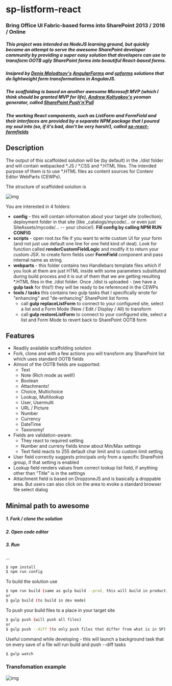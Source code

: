 # sp-listform-react


### Bring Office UI Fabric-based forms into SharePoint 2013 / 2016 / Online
##### This project was intended as NodeJS learning ground, but quickly became an attempt to serve the awesome SharePoint developer community by providing a super easy solution that developers can use to transform OOTB ugly SharePoint forms into beautiful React-based forms.


##### Insipred by [Denis Molodtsov's](https://github.com/zerg00s/) [AngularForms](https://github.com/Zerg00s/AngularForms) and [spforms](https://github.com/Zerg00s/spforms) solutions that do lightweight form transformations in AngularJS.
##### The scaffolding is based on another awesome Microsoft MVP (which I think should be granted MVP for life), [Andrew Koltyakov's](https://github.com/koltyakov) yeoman generator, called [SharePoint Push'n'Pull](https://github.com/koltyakov/generator-sppp)



##### The working React components, such as **ListForm and FormField** and their interfaces are provided by a separate NPM package that I poured my soul into (so, if it's bad, don't be very harsh!), called **[sp-react-formfields](https://npmjs.com/package/sp-react-formfields)**
## Description
The output of this scaffolded solution will be (by default) in the ./dist folder and will contain webpacked *.JS / *.CSS and *.HTML files. The intended purpose of them is to use *.HTML files as content sources for Contenr Editor WebParts (CEWPs).

The structure of scaffolded solution is

![img](https://olegrumiancev.github.io/sp-listform-react/structure.JPG)

You are interested in 4 folders:
- **config** - this will contain information about your target site (collection), deployment folder in that site (like _catalogs/mycode/... or even just SiteAssets/mycode/... -- your choice!). **Fill config by calling NPM RUN CONFIG**
- **scripts** - open root.tsx file if you want to write custom UI for your form (and not just use default one line for one field kind of deal). Look for function called **renderCustomFieldLogic** and modify it to return your custom JSX. to create form fields user **FormField** component and pass internal name as string.
- **webparts** - this folder contains two Handlebars template files which if you look at them are just HTML inside with some parameters substituted during build process and it is out of them that we are getting resulting *.HTML files in the ./dist folder. Once ./dist is uploaded - (we have a **gulp task** for this!!) they will be ready to be referenced in the CEWPs
- **tools / tasks**  this contains two gulp tasks that I specifically wrote for "enhancing" and "de-enhancing" SharePoint list forms
   - call **gulp replaceListForm** to connect to your configured site, select a list and a Form Mode (New / Edit / Display / All) to transform
   - call **gulp restoreListForm** to connect to your configured site, select a list and Form Mode to revert back to SharePoint OOTB form

## Features
  - Readily available scaffolding solution
  - Fork, clone and with a few actions you will transform any SharePoint list which uses standard OOTB fields
  - Almost of the OOTB fields are supported:
    - Text
    - Note (Rich mode as well!)
    - Boolean
    - Attachments!
    - Choice, Multichoice
    - Lookup, Multilookup
    - User, Usermulti
    - URL / Picture
    - Number
    - Currency
    - DateTime
    - Taxonomy!
 - Fields are validation-aware:
   - They react to required setting
   - Number and curreny fields know about Min/Max settings
   - Text field reacts to 255 default char limit and to custom limit setting
  - User field correctly suggests principals only from a specific SharePoint group, if that setting is enabled
  - Lookup field renders values from correct lookup list field, if anything other than "Title" is in the settings
  - Attachment field is based on DropzoneJS and is basically a droppable area. But users can also click on the area to evoke a standard browser file select dialog

## Minimal path to awesome

##### 1. Fork / clone the solution
##### 2. Open code editor
##### 3. Run
...
```sh
$ npm install
$ npm run config
```

To build the solution use

```sh
$ npm run build (same as gulp build --prod, this will build in production mode)
or
$ gulp build (to build in dev mode)
```

To push your build files to a place in your target site
```sh
$ gulp push (will push all files)
or
$ gulp push --diff (to only push files that differ from what is in SP)
```

Useful command while developing - this will launch a background task that on every save of a file will run
build and push --diff tasks
```sh
$ gulp watch
```

### Transfomation example
![img](https://olegrumiancev.github.io/sp-listform-react/transform.gif)
